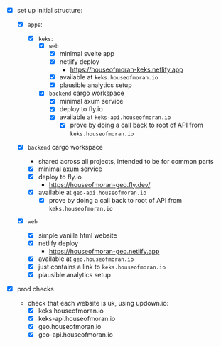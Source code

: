 - [x] set up initial structure:

  - [x] `apps`:
    - [x] `keks`:
      - [x] `web`
        - [x] minimal svelte app
        - [x] netlify deploy
          - https://houseofmoran-keks.netlify.app
        - [x] available at `keks.houseofmoran.io`
        - [x] plausible analytics setup
      - [x] `backend` cargo workspace
        - [x] minimal axum service
        - [x] deploy to fly.io
        - [x] available at `keks-api.houseofmoran.io`
          - [x] prove by doing a call back to root of API from `keks.houseofmoran.io`
  - [x] `backend` cargo workspace

    - shared across all projects, intended to be for common parts
    - [x] minimal axum service
    - [x] deploy to fly.io
      - https://houseofmoran-geo.fly.dev/
    - [x] available at `geo-api.houseofmoran.io`
      - [x] prove by doing a call back to root of API from `keks.houseofmoran.io`

  - [x] `web`

    - [x] simple vanilla html website
    - [x] netlify deploy
      - https://houseofmoran-geo.netlify.app
    - [x] available at `geo.houseofmoran.io`
    - [x] just contains a link to `keks.houseofmoran.io`
    - [x] plausible analytics setup

- [x] prod checks
  - check that each website is uk, using updown.io:
    - [x] keks.houseofmoran.io
    - [x] keks-api.houseofmoran.io
    - [x] geo.houseofmoran.io
    - [x] geo-api.houseofmoran.io
